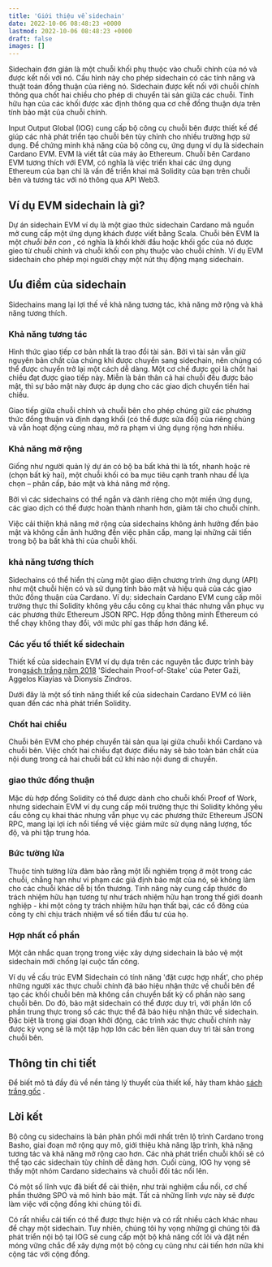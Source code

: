 ```yaml
---
title: 'Giới thiệu về sidechain'
date: 2022-10-06 08:48:23 +0000
lastmod: 2022-10-06 08:48:23 +0000
draft: false
images: []
---
```


Sidechain đơn giản là một chuỗi khối phụ thuộc vào chuỗi chính của nó và được kết nối với nó. Cấu hình này cho phép sidechain có các tính năng và thuật toán đồng thuận của riêng nó. Sidechain được kết nối với chuỗi chính thông qua chốt hai chiều cho phép di chuyển tài sản giữa các chuỗi. Tính hữu hạn của các khối được xác định thông qua cơ chế đồng thuận dựa trên tính bảo mật của chuỗi chính.

Input Output Global (IOG) cung cấp bộ công cụ chuỗi bên được thiết kế để giúp các nhà phát triển tạo chuỗi bên tùy chỉnh cho nhiều trường hợp sử dụng. Để chứng minh khả năng của bộ công cụ, ứng dụng ví dụ là sidechain Cardano EVM. EVM là viết tắt của máy ảo Ethereum. Chuỗi bên Cardano EVM tương thích với EVM, có nghĩa là việc triển khai các ứng dụng Ethereum của bạn chỉ là vấn đề triển khai mã Solidity của bạn trên chuỗi bên và tương tác với nó thông qua API Web3.

## Ví dụ EVM sidechain là gì?

Dự án sidechain EVM ví dụ là một giao thức sidechain Cardano mã nguồn mở cung cấp một ứng dụng khách được viết bằng Scala. Chuỗi bên EVM là một *chuỗi bên con* , có nghĩa là khối khởi đầu hoặc khối gốc của nó được gieo từ chuỗi chính và chuỗi khối con phụ thuộc vào chuỗi chính. Ví dụ EVM sidechain cho phép mọi người chạy một nút thụ động mạng sidechain.

## Ưu điểm của sidechain

Sidechains mang lại lợi thế về khả năng tương tác, khả năng mở rộng và khả năng tương thích.

### Khả năng tương tác

Hình thức giao tiếp cơ bản nhất là trao đổi tài sản. Bởi vì tài sản vẫn giữ nguyên bản chất của chúng khi được chuyển sang sidechain, nên chúng có thể được chuyển trở lại một cách dễ dàng. Một cơ chế được gọi là chốt hai chiều đạt được giao tiếp này. Miễn là bản thân cả hai chuỗi đều được bảo mật, thì sự bảo mật này được áp dụng cho các giao dịch chuyển tiền hai chiều.

Giao tiếp giữa chuỗi chính và chuỗi bên cho phép chúng giữ các phương thức đồng thuận và định dạng khối (có thể được sửa đổi) của riêng chúng và vẫn hoạt động cùng nhau, mở ra phạm vi ứng dụng rộng hơn nhiều.

### Khả năng mở rộng

Giống như người quản lý dự án có bộ ba bất khả thi là tốt, nhanh hoặc rẻ (chọn bất kỳ hai), một chuỗi khối có ba mục tiêu cạnh tranh nhau để lựa chọn – phân cấp, bảo mật và khả năng mở rộng.

Bởi vì các sidechains có thể ngắn và dành riêng cho một miền ứng dụng, các giao dịch có thể được hoàn thành nhanh hơn, giảm tải cho chuỗi chính.

Việc cải thiện khả năng mở rộng của sidechains không ảnh hưởng đến bảo mật và không cần ảnh hưởng đến việc phân cấp, mang lại những cải tiến trong bộ ba bất khả thi của chuỗi khối.

### khả năng tương thích

Sidechains có thể hiển thị cùng một giao diện chương trình ứng dụng (API) như một chuỗi hiện có và sử dụng tính bảo mật và hiệu quả của các giao thức đồng thuận của Cardano. Ví dụ: sidechain Cardano EVM cung cấp môi trường thực thi Solidity không yêu cầu công cụ khai thác nhưng vẫn phục vụ các phương thức Ethereum JSON RPC. Hợp đồng thông minh Ethereum có thể chạy không thay đổi, với mức phí gas thấp hơn đáng kể.

### Các yếu tố thiết kế sidechain

Thiết kế của sidechain EVM ví dụ dựa trên các nguyên tắc được trình bày trong[sách trắng năm 2018](https://iohk.io/en/research/library/papers/proof-of-stake-sidechains/) 'Sidechain Proof-of-Stake' của Peter Gaži, Aggelos Kiayias và Dionysis Zindros.

Dưới đây là một số tính năng thiết kế của sidechain Cardano EVM có liên quan đến các nhà phát triển Solidity.

### Chốt hai chiều

Chuỗi bên EVM cho phép chuyển tài sản qua lại giữa chuỗi khối Cardano và chuỗi bên. Việc chốt hai chiều đạt được điều này sẽ bảo toàn bản chất của nội dung trong cả hai chuỗi bất cứ khi nào nội dung di chuyển.

### giao thức đồng thuận

Mặc dù hợp đồng Solidity có thể được dành cho chuỗi khối Proof of Work, nhưng sidechain EVM ví dụ cung cấp môi trường thực thi Solidity không yêu cầu công cụ khai thác nhưng vẫn phục vụ các phương thức Ethereum JSON RPC, mang lại lợi ích nổi tiếng về việc giảm mức sử dụng năng lượng, tốc độ, và phi tập trung hóa.

### Bức tường lửa

Thuộc tính tường lửa đảm bảo rằng một lỗi nghiêm trọng ở một trong các chuỗi, chẳng hạn như vi phạm các giả định bảo mật của nó, sẽ không làm cho các chuỗi khác dễ bị tổn thương. Tính năng này cung cấp thước đo trách nhiệm hữu hạn tương tự như trách nhiệm hữu hạn trong thế giới doanh nghiệp - khi một công ty trách nhiệm hữu hạn thất bại, các cổ đông của công ty chỉ chịu trách nhiệm về số tiền đầu tư của họ.

### Hợp nhất cổ phần

Một cân nhắc quan trọng trong việc xây dựng sidechain là bảo vệ một sidechain mới chống lại cuộc tấn công.

Ví dụ về cấu trúc EVM Sidechain có tính năng 'đặt cược hợp nhất', cho phép những người xác thực chuỗi chính đã báo hiệu nhận thức về chuỗi bên để tạo các khối chuỗi bên mà không cần chuyển bất kỳ cổ phần nào sang chuỗi bên. Do đó, bảo mật sidechain có thể được duy trì, với phần lớn cổ phần trung thực trong số các thực thể đã báo hiệu nhận thức về sidechain. Đặc biệt là trong giai đoạn khởi động, các trình xác thực chuỗi chính này được kỳ vọng sẽ là một tập hợp lớn các bên liên quan duy trì tài sản trong chuỗi bên.

## Thông tin chi tiết

Để biết mô tả đầy đủ về nền tảng lý thuyết của thiết kế, hãy tham khảo [sách trắng gốc](https://eprint.iacr.org/2018/1239.pdf) .

## Lời kết

Bộ công cụ sidechains là bản phân phối mới nhất trên lộ trình Cardano trong Basho, giai đoạn mở rộng quy mô, giới thiệu khả năng lập trình, khả năng tương tác và khả năng mở rộng cao hơn. Các nhà phát triển chuỗi khối sẽ có thể tạo các sidechain tùy chỉnh dễ dàng hơn. Cuối cùng, IOG hy vọng sẽ thấy một nhóm Cardano sidechains và chuỗi đối tác nổi lên.

Có một số lĩnh vực đã biết để cải thiện, như trải nghiệm cầu nối, cơ chế phần thưởng SPO và mô hình bảo mật. Tất cả những lĩnh vực này sẽ được làm việc với cộng đồng khi chúng tôi đi.

Có rất nhiều cải tiến có thể được thực hiện và có rất nhiều cách khác nhau để chạy một sidechain. Tuy nhiên, chúng tôi hy vọng những gì chúng tôi đã phát triển nội bộ tại IOG sẽ cung cấp một bộ khả năng cốt lõi và đặt nền móng vững chắc để xây dựng một bộ công cụ cũng như cải tiến hơn nữa khi cộng tác với cộng đồng.
